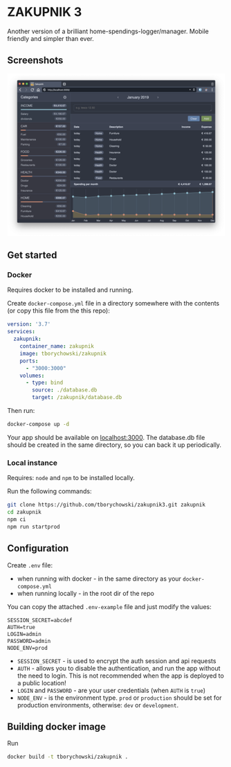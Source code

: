 # ZAKUPNIK 3
Another version of a brilliant home-spendings-logger/manager.
Mobile friendly and simpler than ever.

## Screenshots
![Screen](screenshots/screen1.png)


## Get started

### Docker
Requires docker to be installed and running.

Create `docker-compose.yml` file in a directory somewhere with the contents (or copy this file from the this repo):
```yml
version: '3.7'
services:
  zakupnik:
    container_name: zakupnik
    image: tborychowski/zakupnik
    ports:
      - "3000:3000"
    volumes:
      - type: bind
        source: ./database.db
        target: /zakupnik/database.db
```
Then run:
```sh
docker-compose up -d
```
Your app should be available on [localhost:3000](http://localhost:3000).
The database.db file should be created in the same directory, so you can back it up periodically.



### Local instance
Requires: `node` and `npm` to be installed locally.

Run the following commands:
```sh
git clone https://github.com/tborychowski/zakupnik3.git zakupnik
cd zakupnik
npm ci
npm run startprod
```


## Configuration
Create `.env` file:
- when running with docker - in the same directory as your `docker-compose.yml`
- when running locally - in the root dir of the repo

You can copy the attached `.env-example` file and just modify the values:
```env
SESSION_SECRET=abcdef
AUTH=true
LOGIN=admin
PASSWORD=admin
NODE_ENV=prod
```
- `SESSION_SECRET` - is used to encrypt the auth session and api requests
- `AUTH` - allows you to disable the authentication, and run the app without the need to login. This is not recommended when the app is deployed to a public location!
- `LOGIN` and `PASSWORD` - are your user credentials (when `AUTH` is `true`)
- `NODE_ENV` - is the environment type. `prod` or `production` should be set for production environments, otherwise: `dev` or `development`.


## Building docker image
Run
```sh
docker build -t tborychowski/zakupnik .
```
